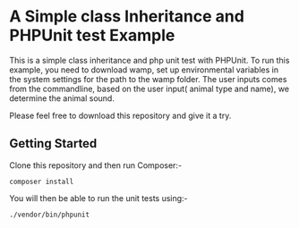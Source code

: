 A Simple class Inheritance and PHPUnit test Example
========================

This is a simple class inheritance and php unit test with PHPUnit. To run this example, you need to download wamp, set up environmental variables in the system settings for the path to the wamp folder. The user inputs comes from the commandline, based on the user input( animal type and name), we determine the animal sound.

Please feel free to download this repository and give it a try.

Getting Started
---------------

Clone this repository and then run Composer:-

```
composer install
```

You will then be able to run the unit tests using:-

```
./vendor/bin/phpunit
```
